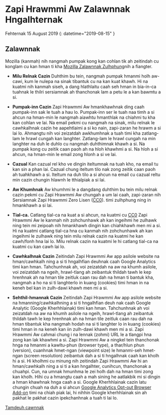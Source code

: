 # Zapi Hrawmmi Aw Zalawnnak Hngalhternak 

Fehternak 15 August 2019 {: datetime="2019-08-15" }

## Zalawnnak

Mozilla (kanmah) nih nangmah pumpak kong kan cohlan tik ah zeitindah cu konglam cu kan hman ti kha [Mozilla Zalawnnak Zulhphung](https://www.mozilla.org/privacy)nih a fiangter. 

* **Milu Relnak Cazin** Duhthim bu tein, nangmah pumpak hmanmi holh aw-cawi, kum le nulepa na sinak tibantuk cu na kan kuat khawh. Hi na kuatmi nih kanmah siseh, a dang hlathlaitu caah seh hman in bia-in-ca tuahnak le thilri sersiamnak ah thanchonak lam a petu le a kan bawmtu a si. 

* **Pumpak-inn Cazin** Zapi Hrawmmi Aw hmankhawhnak ding caah pumpak-inn sak le tuah a hau lo. Pumpak-inn ser le tuah naa timh a si ahcun na hman-min le nangmah aiawhtu hmanthlak na chiahmi tu kha kan cohlan ve lai. Na email pekmi cu nangmah na sinak, milu relnak le cawhkalhnak cazin he aapehtlaimi a si ko nain, zapi-zaran he hrawm a si lai lo. Ahmangtu nih voi zeizatdah awkhumhnak a tuah timi kha zatlang-lam le hrawl cungah kan langhter.  Zatlang-lam le hrawl cungah na min langhter na duh le duhlo cu nangmah duhthimnak khawh a si. Na pumpak kong cu zeitik caan paoh ah na hloh khawhmi a si. Na hloh a si ahcun, na hman-min le email zong hlonh a si ve lai. 

* **Cazual** Kan cazual rel kho ve dingin iteltumnak na tuah kho, na email tu kan sin a phan lai. Cazual chung iteltum tilo nak zong zeitik caan paoh ah tuahkhawh a si. Iteltum na duh tilo a si ahcun na email cu cazual reltu min cazin chungin hlawnh le tthialpiak a si lai. 

* **Aw Khumhnak** Aw khumhmi le a dangdang duhthim bu tein milu relnak cazin pekmi cu Zapi Hrawmmi Aw chungah a um lai caah, zapi-zaran nih Sersiamnak Zapi Hrawmmi Zero Lisen ([CC0](https://creativecommons.org/publicdomain/zero/1.0/)). timi zulhphung ning in hmankhawh a si lai. 

* **Tial-ca.** Catlang tial-ca na kuat a si ahcun, na kuatmi cu [CC0](https://creativecommons.org/publicdomain/zero/1.0/) Zapi Hrawmmi Aw le kanmah nih zohchunhawk ah kan ingeihmi he zulhawk ning tein mi zeipoah nih hmankhawh dingin kan chiahkhawh men mi a si. Hi na kuatmi catlang tial-ca hna cu kanmah nih zohchunhawk ah kan ingeihmi le zulhawk ning tein milu relnak cazin na kuatmi he kan cawh/fonh hna lai lo. Milu relnak cazin na kuatmi le hi catlang tial-ca na kuatmi cu kan cawh lai lo. 

* **Cawhkalhnak Cazin** Zeitindah Zapi Hrawmmi Aw app asilole website na hman/cawhkalh ning a si ti hngalhfian deuhnak caah Google Analytics timi kan hman. Tahchunhnak ah, voi zeizatdah na aw na khumh asilole, voi zeizatdah na ngeih, hrawl-tlang ah zeibantuk thildah tawh le kep hrenhnak ah na hman tile zeitluk caan rau dah na hman ti bantuk kha, nangmah a ho na si ti langhterlo in kuang (cookies) timi hman in na keneh bel kan in zulh-dawi khawh men mi a si. 

* **Sehthil-hmannak Cazin** Zeitindah Zapi Hrawmmi Aw app asilole website na hmanning/cawhkalhning a si ti hngalhfian deuh nak caah Google Analytic (Google Kherhhlainak) timi kan hman. Tahchunhnak ah voi zeizatdah na aw na khumh asilole na ngeih, hrawl-tlang ah zeibantuk thildah tawh le kep hrenhnak ah na hman tile zeitluk caan rau dah na hman tibantuk kha nangmah hodah na si ti langhter lo in kuang (cookies) timi hman in na keneh kan iin zulh-dawi khawh men mi a si. Zapi Hrawmmi Aw cahmai chung i na lennak (zohmi) URL le a tlangpi hna zong kan lak khawhmi a si. Zapi Hrawmmi Aw a ningkel tein thanchonak hnga na hmanmi a kawltu-phun (browser type), a thar/hlun phun (version), cuanhnak hmet-ngan (viewpoint size) le hmanmi-seh hmet-ngan (screen resolution) zeibantuk dah a si ti hngalhnak caah kan kholh hi a si. Hi kholhmi cu minung nih zeitindah Zapi Hrawmmi Aw hi an hman/cawhkalh ning a si ti a kan hngalhter, cunihcun, thanchonak a chuahpi. Cun, na umnak hmunhma le zei holh dah na hman timi zong kan kholh. Hihi cu a hmangtu caah a mah sining he aatlakbik mi si dingin a hman khawhnak hnga caah a si. Google Kherhhlainak cazin latu chungin chuah na duh a si ahcun [Google Analytics Opt-out Browser Add-on](https://tools.google.com/dlpage/gaoptout) timi na chiah piak lai, hi nihhin Google kherhhlainak sin ah pakhat le pakhat cazin ipekchanhnak a tuah ti lai lo.

[Tamdeuh cawnnak](https://github.com/mozilla/voice-web/blob/master/docs/data_dictionary.md)

